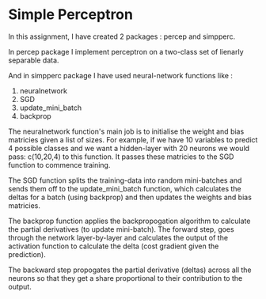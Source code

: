 # Simple Perceptron

In this assignment, I have created 2 packages : percep and simpperc.

In percep package I implement perceptron on a two-class set of lienarly separable data.

And in simpperc package I have used neural-network functions like :

1. neuralnetwork 
2. SGD   
3. update_mini_batch 
4. backprop

The neuralnetwork function's main job is to initialise the weight and bias matricies given a list of sizes. For example, if we have 10 variables to predict 4 possible classes and we want a hidden-layer with 20 neurons we would pass: c(10,20,4) to this function. It passes these matricies to the SGD function to commence training.

The SGD function splits the training-data into random mini-batches and sends them off to the update_mini_batch function, which calculates the deltas for a batch (using backprop) and then updates the weights and bias matricies. 

The backprop function applies the backpropogation algorithm to calculate the partial derivatives (to update mini-batch).
The forward step, goes through the network layer-by-layer and calculates the output of the activation function to calculate the delta (cost gradient given the prediction). 

The backward step propogates the partial derivative (deltas) across all the neurons so that they get a share proportional to their contribution to the output.
